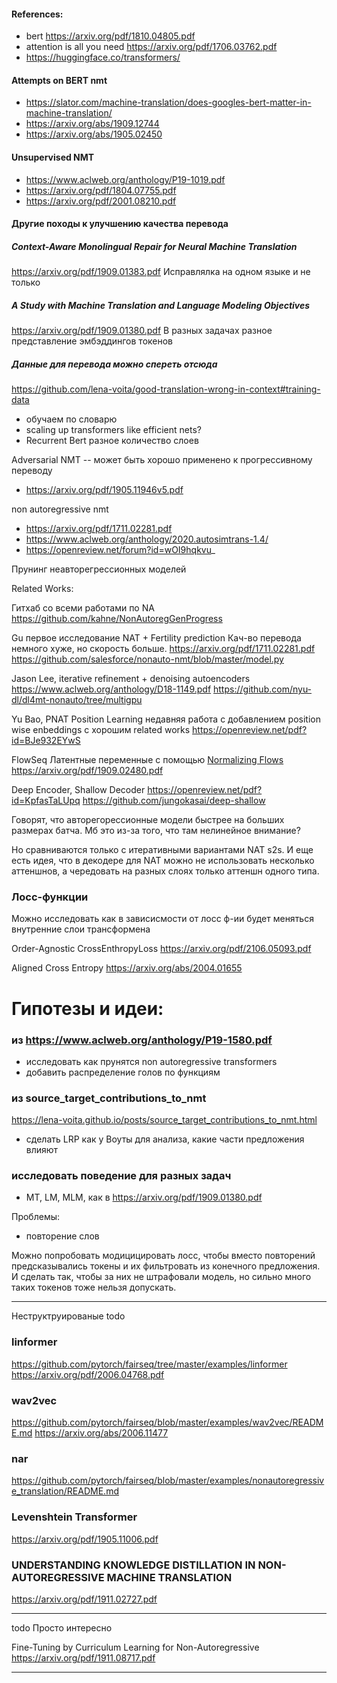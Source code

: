 

#### References:
* bert https://arxiv.org/pdf/1810.04805.pdf
* attention is all you need https://arxiv.org/pdf/1706.03762.pdf
* https://huggingface.co/transformers/

#### Attempts on BERT nmt
* https://slator.com/machine-translation/does-googles-bert-matter-in-machine-translation/
* https://arxiv.org/abs/1909.12744
* https://arxiv.org/abs/1905.02450

#### Unsupervised NMT
* https://www.aclweb.org/anthology/P19-1019.pdf
* https://arxiv.org/pdf/1804.07755.pdf
* https://arxiv.org/pdf/2001.08210.pdf

#### Другие походы к улучшению качества перевода

##### Context-Aware Monolingual Repair for Neural Machine Translation
https://arxiv.org/pdf/1909.01383.pdf
Исправлялка на одном языке и не только

##### A Study with Machine Translation and Language Modeling Objectives
https://arxiv.org/pdf/1909.01380.pdf
В разных задачах разное представление эмбэддингов токенов


##### Данные для перевода можно спереть отсюда
https://github.com/lena-voita/good-translation-wrong-in-context#training-data


* обучаем по словарю
* scaling up transformers like efficient nets?
* Recurrent Bert разное количество слоев

Adversarial NMT -- может быть хорошо применено к прогрессивному переводу
* https://arxiv.org/pdf/1905.11946v5.pdf

non autoregressive nmt
* https://arxiv.org/pdf/1711.02281.pdf
* https://www.aclweb.org/anthology/2020.autosimtrans-1.4/
* https://openreview.net/forum?id=wOI9hqkvu_



Прунинг неавторегрессионных моделей


Related Works:

Гитхаб со всеми работами по NA https://github.com/kahne/NonAutoregGenProgress


Gu первое исследование NAT + Fertility prediction
Кач-во перевода немного хуже, но скорость больше.
https://arxiv.org/pdf/1711.02281.pdf
https://github.com/salesforce/nonauto-nmt/blob/master/model.py

Jason Lee, iterative refinement + denoising autoencoders
https://www.aclweb.org/anthology/D18-1149.pdf
https://github.com/nyu-dl/dl4mt-nonauto/tree/multigpu


Yu Bao, PNAT Position Learning
недавняя работа с добавлением position wise enbeddings
с хорошим related works
https://openreview.net/pdf?id=BJe932EYwS


FlowSeq
Латентные переменные с помощью [Normalizing Flows](https://arxiv.org/pdf/1505.05770.pdf)
https://arxiv.org/pdf/1909.02480.pdf


Deep Encoder, Shallow Decoder
https://openreview.net/pdf?id=KpfasTaLUpq
https://github.com/jungokasai/deep-shallow

Говорят, что авторегорессионные модели быстрее на больших размерах батча.
Мб это из-за того, что там нелинейное внимание?

Но сравниваются только с итеративными вариантами NAT s2s.
И еще есть идея, что в декодере для NAT можно не использовать
несколько аттеншнов, а чередовать на разных слоях только
аттеншн одного типа.

### Лосс-функции

Можно исследовать как в зависисмости от лосс ф-ии будет меняться
внутренние слои трансформена

Order-Agnostic CrossEnthropyLoss
https://arxiv.org/pdf/2106.05093.pdf


Aligned Cross Entropy
https://arxiv.org/abs/2004.01655



# Гипотезы и идеи:

### из https://www.aclweb.org/anthology/P19-1580.pdf
* исследовать как прунятся non autoregressive transformers
* добавить распределение голов по функциям

### из source_target_contributions_to_nmt
https://lena-voita.github.io/posts/source_target_contributions_to_nmt.html
* сделать LRP как у Воуты для анализа, какие части предложения влияют

### исследовать поведение для разных задач
* MT, LM, MLM, как в https://arxiv.org/pdf/1909.01380.pdf

Проблемы:
* повторение слов

Можно попробовать модицицировать лосс, чтобы вместо повторений
предсказывались <EMPTY> токены и их фильтровать из конечного предложения.
И сделать так, чтобы за них не штрафовали модель, но сильно много таких токенов
тоже нельзя допускать.








-----------

Неструктруированые todo

### linformer
https://github.com/pytorch/fairseq/tree/master/examples/linformer
https://arxiv.org/pdf/2006.04768.pdf

### wav2vec
https://github.com/pytorch/fairseq/blob/master/examples/wav2vec/README.md
https://arxiv.org/abs/2006.11477

### nar
https://github.com/pytorch/fairseq/blob/master/examples/nonautoregressive_translation/README.md

### Levenshtein Transformer
https://arxiv.org/pdf/1905.11006.pdf

### UNDERSTANDING KNOWLEDGE DISTILLATION IN NON-AUTOREGRESSIVE MACHINE TRANSLATION
https://arxiv.org/pdf/1911.02727.pdf

-----------

todo Просто интересно

Fine-Tuning by Curriculum Learning for Non-Autoregressive
https://arxiv.org/pdf/1911.08717.pdf

-----------
